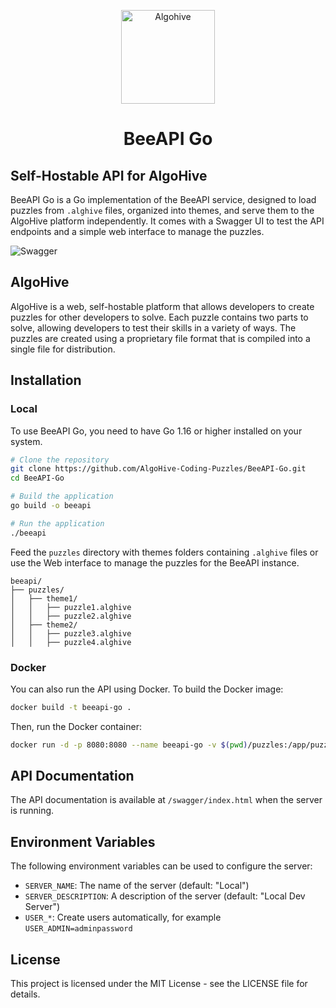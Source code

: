 <p align="center">
  <img width="150px" src="https://raw.githubusercontent.com/AlgoHive-Coding-Puzzles/Ressources/refs/heads/main/images/beeapi-logo.png" title="Algohive">
</p>

<h1 align="center">BeeAPI Go</h1>

## Self-Hostable API for AlgoHive

BeeAPI Go is a Go implementation of the BeeAPI service, designed to load puzzles from `.alghive` files, organized into themes, and serve them to the AlgoHive platform independently. It comes with a Swagger UI to test the API endpoints and a simple web interface to manage the puzzles.

![Swagger](img/swagger.png)

## AlgoHive

AlgoHive is a web, self-hostable platform that allows developers to create puzzles for other developers to solve. Each puzzle contains two parts to solve, allowing developers to test their skills in a variety of ways. The puzzles are created using a proprietary file format that is compiled into a single file for distribution.

## Installation

### Local

To use BeeAPI Go, you need to have Go 1.16 or higher installed on your system.

```bash
# Clone the repository
git clone https://github.com/AlgoHive-Coding-Puzzles/BeeAPI-Go.git
cd BeeAPI-Go

# Build the application
go build -o beeapi

# Run the application
./beeapi
```

Feed the `puzzles` directory with themes folders containing `.alghive` files or use the Web interface to manage the puzzles for the BeeAPI instance.

```
beeapi/
├── puzzles/
│   ├── theme1/
│   │   ├── puzzle1.alghive
│   │   ├── puzzle2.alghive
│   ├── theme2/
│   │   ├── puzzle3.alghive
│   │   ├── puzzle4.alghive
```

### Docker

You can also run the API using Docker. To build the Docker image:

```bash
docker build -t beeapi-go .
```

Then, run the Docker container:

```bash
docker run -d -p 8080:8080 --name beeapi-go -v $(pwd)/puzzles:/app/puzzles beeapi-go
```

## API Documentation

The API documentation is available at `/swagger/index.html` when the server is running.

## Environment Variables

The following environment variables can be used to configure the server:

- `SERVER_NAME`: The name of the server (default: "Local")
- `SERVER_DESCRIPTION`: A description of the server (default: "Local Dev Server")
- `USER_*`: Create users automatically, for example `USER_ADMIN=adminpassword`

## License

This project is licensed under the MIT License - see the LICENSE file for details.
